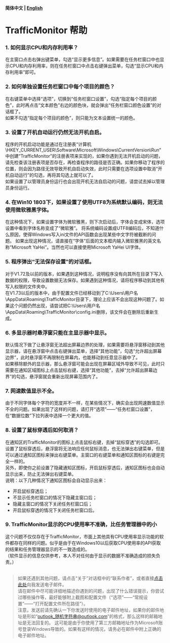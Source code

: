 **简体中文 | [English](https://github.com/zhongyang219/TrafficMonitor/blob/master/Help_en-us.md)**<br>
# TrafficMonitor 帮助
### 1. 如何显示CPU和内存利用率？
在主窗口点击右弹出键菜单，勾选“显示更多信息”。如果需要在任务栏窗口中也显示CPU和内存利用率，则在任务栏窗口中点击右键弹出菜单，勾选“显示CPU和内存利用率”即可。
### 2. 如何单独设置任务栏窗口中每个项目的颜色？
在右键菜单中选择“选项”，切换到“任务栏窗口设置”，勾选“指定每个项目的颜色”，此时再点击“文本颜色”右边的颜色块，就会弹出“任务栏窗口颜色设置”的对话框了。<br>
如果不勾选“指定每个项目的颜色”，则只能为文本设置统一的颜色。
### 3. 设置了开机自动运行仍然无法开机自启。
程序的开机启动功能是通过在注册表“计算机\HKEY_CURRENT_USER\Software\Microsoft\Windows\CurrentVersion\Run”中创建“TrafficMonitor”的注册表项来实现的，如果你遇到无法开机启动的问题，请先检查该注册表项是否存在，再检查程序的路径是否正确。如果你移动了程序的位置，则会因为路径无效导致开机自启动失效，此时只需要在选项设置中取消“开机自动运行”的勾选，再将其勾选上就可以了。<br>
如果设置了以管理员身份运行也会出现开机无法自启动的问题，请尝试去掉以管理员身份运行。<br>
### 4. 在Win10 1803下，如果设置了使用UTF8为系统默认编码，则无法使用微软雅黑字体。
在这种情况下，如果设置字体为微软雅黑，则下次启动后，字体会变成宋体，选项设置中看到字体名称变成了“微软雅”。
将系统编码设置成UTF8编码后，不知道什么原因，使得Windows写入ini文件的API函数会出现某些中文字符被截断的问题。
如果出现这种情况，请直接在“字体”后面的文本框内输入微软雅黑的英文名称“Microsoft YaHei”。当然也可以直接使用Microsoft YaHei UI字体。
### 5. 程序弹出“无法保存设置”的对话框。
对于V1.72及以前的版本，如果遇到这种情况，说明程序没有向其所在目录下写入数据的权限，导致设置数据无法保存。如果遇到这种情况，请将程序移动到其他有写入权限的文件夹中。<br>
在V1.73以后的版本中，由于配置文件已经移动到了C:\Users\用户名\AppData\Roaming\TrafficMonitor目录下，理论上应该不会出现这种问题了。如果这个问题仍然出现，请尝试把C:\Users\用户名\AppData\Roaming\TrafficMonitor\config.ini删除，该文件会在删除后重新生成。
### 6. 多显示器时悬浮窗只能在主显示器中显示。
默认情况下做了让悬浮窗无法超出屏幕边界的处理，如果需要将悬浮窗移动到其他显示器，请在悬浮窗中点击右键弹出菜单，选择“其他功能”，勾选“允许超出屏幕边界”，此时悬浮窗不再限制在屏幕内，也能移动到任意显示器中了。<br>
如果移除额外的显示器，那么悬浮窗可能会出现在屏幕区域外导致不可见，此时只需要在通知区域图标上点击鼠标右键，选择“其他功能”，去掉“允许超出屏幕边界”的勾选，悬浮窗就会重新出现屏幕范围内了。
### 7. 网速数值显示不全。
由于不同字体每个字符的宽度并不一样，在某些情况下，确实会出现网速数值显示不全的问题。如果出现了这样的问题，请打开“选项”——“任务栏窗口设置”，在“数据位数”下拉列表中选择一个更大的值。
### 8. 设置了鼠标穿透后如何取消？
在通知区的TrafficMonitor的图标上点击鼠标右键，去掉“鼠标穿透”的勾选即可。<br>
设置了鼠标穿透后，悬浮窗将无法响应任何鼠标消息，也无法弹出右键菜单，但是可以通过通知区图标来弹出右键菜单。主窗口的右键菜单和通知区图标的右键是完全一样的。<br>
另外，即使你之前设置了隐藏通知区图标，开启鼠标穿透后，通知区图标也会自动显示出来，防止无法弹出右键菜单。<br>
说明：以下几种情况下通知区图标会自动显示出来：<br>
* 开启鼠标穿透后；
* 不显示任务栏窗口的情况下隐藏主窗口后；
* 隐藏主窗口的情况下关闭任务栏窗口后；
* 开启鼠标穿透的情况下关闭任务栏窗口后。
### 9. TrafficMonitor显示的CPU使用率不准确，比任务管理器中的小
这个问题不仅仅存在于TrafficMonitor，市面上其他具有CPU使用率显示功能的软件都存在同样的问题。似乎是由于在Windows10以后获取CPU使用率的API获取的结果和任务管理器显示的不一致造成的。<br>
（软件显示的信息仅供参考，本人不对任何由于显示的数据不准确造成的损失负责。）
<br><br>
>如果还遇到其他问题，请点击“关于”对话框中的“联系作者”，或者直接[点击此处](mailto:zhongyang219@hotmail.com)向我发送电子邮件。<br>
请在邮件中尽可能详细地描述你遇到的问题，出现了什么错误提示，你尝试过哪些操作等，最好能够附上截图和配置文件（“选项”——“常规设置”——“打开配置文件所在路径”）。<br>
注意，发送前请先确认一下你发送时使用的电子邮件地址，如果你的邮件地址是形如“outlook_随机字符串@outlook.com”的格式，那么这样的邮箱地址是无法回复的。
这可能是由于你使用了第三方邮箱地址作为Microsoft账号登录Windows导致的。如果有这样的情况，请务必在邮件中附上正确的电子邮件地址。
